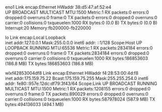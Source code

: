 eno1      Link encap:Ethernet  HWaddr 38:d5:47:af:52:e4  
          UP BROADCAST MULTICAST  MTU:1500  Metric:1
          RX packets:0 errors:0 dropped:0 overruns:0 frame:0
          TX packets:0 errors:0 dropped:0 overruns:0 carrier:0
          collisions:0 txqueuelen:1000 
          RX bytes:0 (0.0 B)  TX bytes:0 (0.0 B)
          Interrupt:20 Memory:fb200000-fb220000 

lo        Link encap:Local Loopback  
          inet addr:127.0.0.1  Mask:255.0.0.0
          inet6 addr: ::1/128 Scope:Host
          UP LOOPBACK RUNNING  MTU:65536  Metric:1
          RX packets:2834184 errors:0 dropped:0 overruns:0 frame:0
          TX packets:2834184 errors:0 dropped:0 overruns:0 carrier:0
          collisions:0 txqueuelen:1000 
          RX bytes:186853603 (186.8 MB)  TX bytes:186853603 (186.8 MB)

wlxf42853004df8 Link encap:Ethernet  HWaddr f4:28:53:00:4d:f8  
          inet addr:175.159.75.22  Bcast:175.159.75.255  Mask:255.255.254.0
          inet6 addr: fe80::957e:12dc:df79:3f43/64 Scope:Link
          UP BROADCAST RUNNING MULTICAST  MTU:1500  Metric:1
          RX packets:1208155 errors:0 dropped:0 overruns:0 frame:0
          TX packets:890029 errors:0 dropped:0 overruns:0 carrier:0
          collisions:0 txqueuelen:1000 
          RX bytes:587978024 (587.9 MB)  TX bytes:494136033 (494.1 MB)

